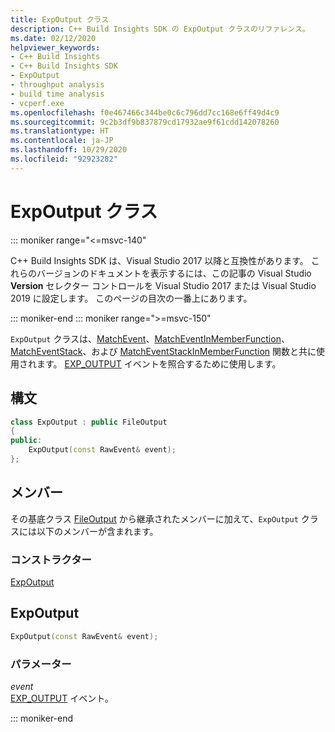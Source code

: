 ```yaml
---
title: ExpOutput クラス
description: C++ Build Insights SDK の ExpOutput クラスのリファレンス。
ms.date: 02/12/2020
helpviewer_keywords:
- C++ Build Insights
- C++ Build Insights SDK
- ExpOutput
- throughput analysis
- build time analysis
- vcperf.exe
ms.openlocfilehash: f0e467466c344be0c6c796dd7cc168e6ff49d4c9
ms.sourcegitcommit: 9c2b3df9b837879cd17932ae9f61cdd142078260
ms.translationtype: HT
ms.contentlocale: ja-JP
ms.lasthandoff: 10/29/2020
ms.locfileid: "92923282"
---
```

# <a name="expoutput-class"></a>ExpOutput クラス

::: moniker range="<=msvc-140"

C++ Build Insights SDK は、Visual Studio 2017 以降と互換性があります。 これらのバージョンのドキュメントを表示するには、この記事の Visual Studio **Version** セレクター コントロールを Visual Studio 2017 または Visual Studio 2019 に設定します。 このページの目次の一番上にあります。

::: moniker-end
::: moniker range=">=msvc-150"

`ExpOutput` クラスは、[MatchEvent](../functions/match-event.md)、[MatchEventInMemberFunction](../functions/match-event-in-member-function.md)、[MatchEventStack](../functions/match-event-stack.md)、および [MatchEventStackInMemberFunction](../functions/match-event-stack-in-member-function.md) 関数と共に使用されます。 [EXP_OUTPUT](../event-table.md#exp-output) イベントを照合するために使用します。

## <a name="syntax"></a>構文

```cpp
class ExpOutput : public FileOutput
{
public:
    ExpOutput(const RawEvent& event);
};
```

## <a name="members"></a>メンバー

その基底クラス [FileOutput](file-output.md) から継承されたメンバーに加えて、`ExpOutput` クラスには以下のメンバーが含まれます。

### <a name="constructors"></a>コンストラクター

[ExpOutput](#exp-output)

## <a name="expoutput"></a><a name="exp-output"></a> ExpOutput

```cpp
ExpOutput(const RawEvent& event);
```

### <a name="parameters"></a>パラメーター

*event*\
[EXP_OUTPUT](../event-table.md#exp-output) イベント。

::: moniker-end
